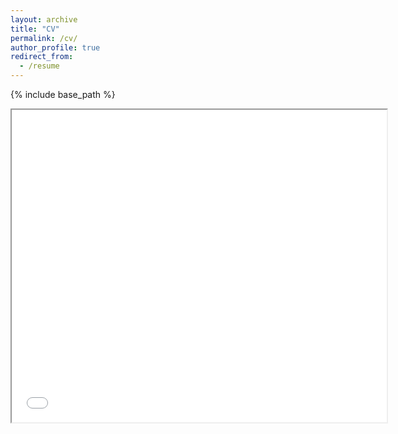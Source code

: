 ```yaml
---
layout: archive
title: "CV"
permalink: /cv/
author_profile: true
redirect_from:
  - /resume
---
```


{% include base_path %}

 <iframe src="/files/CV.pdf" width="600" height="500"></iframe>